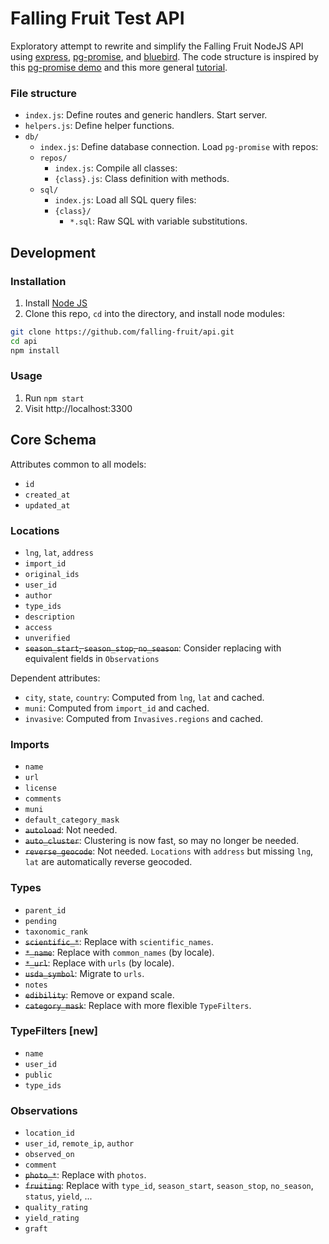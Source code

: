 # Falling Fruit Test API

Exploratory attempt to rewrite and simplify the Falling Fruit NodeJS API using [express](https://github.com/expressjs/express), [pg-promise](https://github.com/vitaly-t/pg-promise), and [bluebird](https://github.com/petkaantonov/bluebird). The code structure is inspired by this [pg-promise demo](https://github.com/vitaly-t/pg-promise-demo) and this more general [tutorial](http://mherman.org/blog/2016/03/13/designing-a-restful-api-with-node-and-postgres/#.WgOMrhNSyEI).

### File structure

- `index.js`: Define routes and generic handlers. Start server.
- `helpers.js`: Define helper functions.
- `db/`
  - `index.js`: Define database connection. Load `pg-promise` with repos:
  - `repos/`
    - `index.js`: Compile all classes:
    - `{class}.js`: Class definition with methods.
  - `sql/`
    - `index.js`: Load all SQL query files:
    - `{class}/`
      - `*.sql`: Raw SQL with variable substitutions.

## Development

### Installation

1. Install [Node JS](https://nodejs.org/)
2. Clone this repo, `cd` into the directory, and install node modules:

```bash
git clone https://github.com/falling-fruit/api.git
cd api
npm install
```

### Usage

1. Run `npm start`
2. Visit http://localhost:3300

## Core Schema

Attributes common to all models:

- `id`
- `created_at`
- `updated_at`

### Locations

- `lng`, `lat`, `address`
- `import_id`
- `original_ids`
- `user_id`
- `author`
- `type_ids`
- `description`
- `access`
- `unverified`
- ~~`season_start`, `season_stop`, `no_season`~~: Consider replacing with equivalent fields in `Observations`

Dependent attributes:

- `city`, `state`, `country`: Computed from `lng`, `lat` and cached.
- `muni`: Computed from `import_id` and cached.
- `invasive`: Computed from `Invasives.regions` and cached.

### Imports

- `name`
- `url`
- `license`
- `comments`
- `muni`
- `default_category_mask`
- ~~`autoload`~~: Not needed.
- ~~`auto_cluster`~~: Clustering is now fast, so may no longer be needed.
- ~~`reverse_geocode`~~: Not needed. `Locations` with `address` but missing `lng`, `lat` are automatically reverse geocoded.

### Types

- `parent_id`
- `pending`
- `taxonomic_rank`
- ~~`scientific_*`~~: Replace with `scientific_names`.
- ~~`*_name`~~: Replace with `common_names` (by locale).
- ~~`*_url`~~: Replace with `urls` (by locale).
- ~~`usda_symbol`~~: Migrate to `urls`.
- `notes`
- ~~`edibility`~~: Remove or expand scale.
- ~~`category_mask`~~: Replace with more flexible `TypeFilters`.

### TypeFilters [new]

- `name`
- `user_id`
- `public`
- `type_ids`

### Observations

- `location_id`
- `user_id`, `remote_ip`, `author`
- `observed_on`
- `comment`
- ~~`photo_*`~~: Replace with `photos`.
- ~~`fruiting`~~: Replace with `type_id`, `season_start`, `season_stop`, `no_season`, `status`, `yield`, ...
- `quality_rating`
- `yield_rating`
- `graft`
